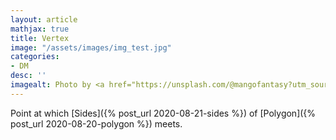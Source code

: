 ```yaml
---
layout: article
mathjax: true
title: Vertex
image: "/assets/images/img_test.jpg"
categories:
- DM
desc: '' 
imagealt: Photo by <a href="https://unsplash.com/@mangofantasy?utm_source=unsplash&utm_medium=referral&utm_content=creditCopyText">Tim Johnson</a> on <a href="https://unsplash.com/s/photos/logic?utm_source=unsplash&utm_medium=referral&utm_content=creditCopyText">Unsplash</a>
---
```


Point at which [Sides]({% post_url 2020-08-21-sides %}) of [Polygon]({% post_url 2020-08-20-polygon %}) meets.